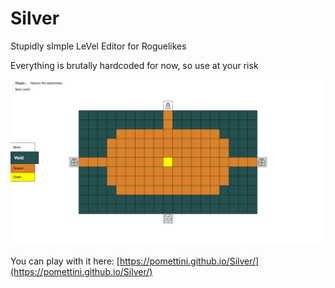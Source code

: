 # Silver

Stupidly sImple LeVel Editor for Roguelikes

Everything is brutally hardcoded for now, so use at your risk

![Preview](preview.png)

You can play with it here: [https://pomettini.github.io/Silver/](https://pomettini.github.io/Silver/)
